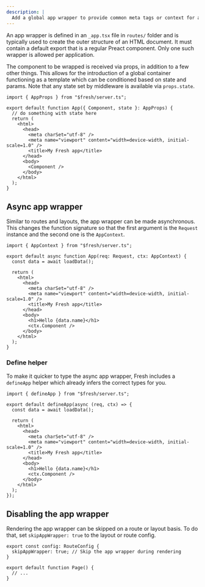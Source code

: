 ```yaml
---
description: |
  Add a global app wrapper to provide common meta tags or context for application routes.
---
```


An app wrapper is defined in an `_app.tsx` file in `routes/` folder and is
typically used to create the outer structure of an HTML document. It must
contain a default export that is a regular Preact component. Only one such
wrapper is allowed per application.

The component to be wrapped is received via props, in addition to a few other
things. This allows for the introduction of a global container functioning as a
template which can be conditioned based on state and params. Note that any state
set by middleware is available via `props.state`.

```tsx routes/_app.tsx
import { AppProps } from "$fresh/server.ts";

export default function App({ Component, state }: AppProps) {
  // do something with state here
  return (
    <html>
      <head>
        <meta charSet="utf-8" />
        <meta name="viewport" content="width=device-width, initial-scale=1.0" />
        <title>My Fresh app</title>
      </head>
      <body>
        <Component />
      </body>
    </html>
  );
}
```

## Async app wrapper

Similar to routes and layouts, the app wrapper can be made asynchronous. This
changes the function signature so that the first argument is the `Request`
instance and the second one is the `AppContext`.

```tsx routes/_app.tsx
import { AppContext } from "$fresh/server.ts";

export default async function App(req: Request, ctx: AppContext) {
  const data = await loadData();

  return (
    <html>
      <head>
        <meta charSet="utf-8" />
        <meta name="viewport" content="width=device-width, initial-scale=1.0" />
        <title>My Fresh app</title>
      </head>
      <body>
        <h1>Hello {data.name}</h1>
        <ctx.Component />
      </body>
    </html>
  );
}
```

### Define helper

To make it quicker to type the async app wrapper, Fresh includes a `defineApp`
helper which already infers the correct types for you.

```tsx routes/_app.tsx
import { defineApp } from "$fresh/server.ts";

export default defineApp(async (req, ctx) => {
  const data = await loadData();

  return (
    <html>
      <head>
        <meta charSet="utf-8" />
        <meta name="viewport" content="width=device-width, initial-scale=1.0" />
        <title>My Fresh app</title>
      </head>
      <body>
        <h1>Hello {data.name}</h1>
        <ctx.Component />
      </body>
    </html>
  );
});
```

## Disabling the app wrapper

Rendering the app wrapper can be skipped on a route or layout basis. To do that,
set `skipAppWrapper: true` to the layout or route config.

```tsx routes/my-special-route.tsx
export const config: RouteConfig {
  skipAppWrapper: true; // Skip the app wrapper during rendering
}

export default function Page() {
  // ...
}
```
